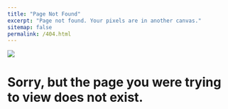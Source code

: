 ```yaml
---
title: "Page Not Found"
excerpt: "Page not found. Your pixels are in another canvas."
sitemap: false
permalink: /404.html
---
```


![](https://cdn.dribbble.com/users/1477575/screenshots/6674939/screen_shot_2019-06-24_at_11.38.32_am_4x.png?resize=400x300&vertical=center)







# Sorry, but the page you were trying to view does not exist.